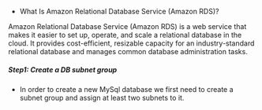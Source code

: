 * What Is Amazon Relational Database Service (Amazon RDS)?

Amazon Relational Database Service (Amazon RDS) is a web service that makes it easier to set up, operate, and scale a relational database in the cloud. It provides cost-efficient, resizable capacity for an industry-standard relational database and manages common database administration tasks.

##### Step1: Create a DB subnet group

* In order to create a new MySql database we first need to create a subnet group and assign at least two subnets to it.
